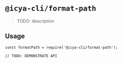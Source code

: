# `@icya-cli/format-path`

> TODO: description

## Usage

```
const formatPath = require('@icya-cli/format-path');

// TODO: DEMONSTRATE API
```

